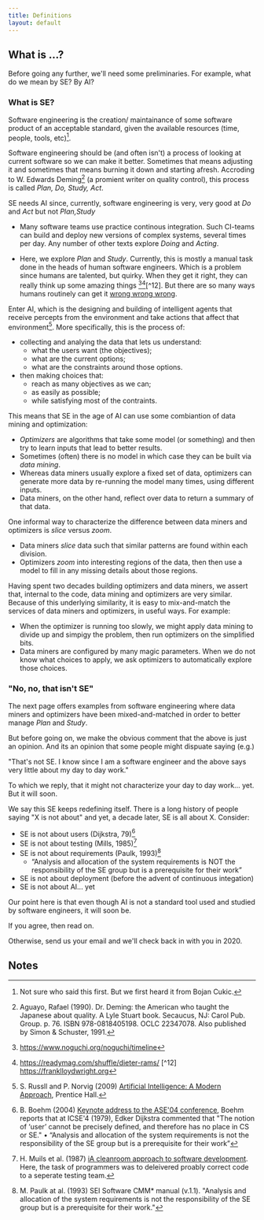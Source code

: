 ```yaml
---
title: Definitions
layout: default
---
```


## What is ...?

Before going any further, we'll need some preliminaries. For example,
what do we mean  by SE? By AI?

### What is SE?

Software engineering is the creation/ maintainance of some software
product of an acceptable standard, given the available resources (time,
people, tools, etc)[^0].


Software engineering should be (and often isn't) a process of looking
at current software so we can make it better.  Sometimes that means
adjusting it and sometimes that means burning it down and starting afresh.
Accroding to W. Edwards Deming[^2] (a promient writer on quality control),
this process is called _Plan, Do, Study, Act_.

SE needs AI since,
currently, software engineering is very, very good at _Do_ and _Act_ but not _Plan,Study_

-  Many software teams use practice continous integration. Such CI-teams can
   build and deploy new versions of complex systems, several times per day.
   Any number of other texts explore _Doing_ and _Acting_.  

- Here, we explore _Plan_ and _Study_. Currently, this is mostly a manual
  task done in the heads of human software engineers.
  Which is a problem since humans are talented, but quirky. When they get
  it right, they can really think up some amazing things [^10][^11][^12].
  But there are so many ways humans routinely can get it [wrong wrong wrong](cognitivebias). 

Enter AI, which is the designing and building of intelligent agents
that receive percepts from the environment and take actions that affect
that environment[^1].  More specifically, this is the process of:

- collecting and analying the data that lets us understand:
     - what the users want (the objectives);
     - what are the current options;
     - what are the constraints around those options.
- then making choices that:
     - reach as many objectives as we can;
     - as easily as possible;
     - while satisfying most of the contraints.

This means that SE in the age of AI
can use some combiantion of data mining and optimization:

- _Optimizers_ are algorithms
that take some model (or something)
and then try to learn inputs that lead to better results.
- Sometimes (often) there is no model in which
case they can be built via _data mining_.
- Whereas data miners usually explore a fixed
set of data, optimizers can generate more data by re-running the model 
many times,
using different inputs.
- Data miners, on the other hand,
reflect over data to return a
summary of that data.

One informal way to characterize the difference between data miners and optimizers is _slice_ versus _zoom_.

- Data miners _slice_  data such that similar patterns  are found within each division.
- Optimizers  _zoom_ into interesting regions of the data,
then then use a model to fill  in any missing details
about those regions. 

Having spent two decades building optimizers and data miners,
we assert that, internal to the code,
 data mining and optimizers are very similar.
Because of this underlying similarity, it is easy
to mix-and-match the services of data miners and optimizers,
in useful ways.
For example:

- When the optimizer is running too slowly, we might apply data mining
  to divide up and simpigy the problem, then run optimizers on 
  the simplified bits.
- Data miners are configured by many magic parameters. When we do not know
  what choices to apply, we ask optimizers to automatically
  explore those choices.


### "No, no, that isn't SE"

The next page offers examples from software engineering where
data miners and optimizers have been mixed-and-matched in order
to better manage _Plan_ and _Study_.

But before going on, we make the obvious comment that 
the above is just an opinion. And its an opinion that some people might dispuate saying (e.g.)

"That's not SE. I know since I am a software engineer and the above says very little about my day to day work." 

To which we reply, that it might not characterize your day to day work... yet. But it will soon. 

We say this SE keeps
redefining itself. There is a long history of people saying "X is not about" and yet, a decade later,
SE is all about X. Consider:


- SE is not about  users (Dijkstra, 79)[^3]
- SE is not about testing (Mills, 1985)[^4]
- SE is not about requirements (Paulk, 1993)[^5]
    - “Analysis and allocation of the system requirements is NOT the responsibility of the SE group but is a prerequisite for their work”
- SE is not about deployment (before the advent of continuous integation)
- SE is not about AI... yet

Our point here is that even though AI is not a standard tool 
used and studied by 
software engineers, it will soon be. 

If you agree, then read on.

Otherwise, send us your email and we'll check back in with you in 2020.

## Notes

[^0]: Not sure who said this first. But we first heard it from Bojan Cukic.
[^1]: S. Russll and P. Norvig (2009) [Artificial Intelligence: A Modern Approach](https://dl.acm.org/citation.cfm?id=1671238),  Prentice Hall.
[^2]: Aguayo, Rafael (1990). Dr. Deming: the American who taught the Japanese about quality. A Lyle Stuart book. Secaucus, NJ: Carol Pub. Group. p. 76. ISBN 978-0818405198. OCLC 22347078. Also published by Simon & Schuster, 1991.
[^10]: https://www.noguchi.org/noguchi/timeline
[^11]: https://readymag.com/shuffle/dieter-rams/
[^12]  https://franklloydwright.org
[^3]: B. Boehm (2004) [Keynote address to the ASE'04 conference](http://ase-conferences.org/ase/past/ase2004/download/KeynoteBoehm.pdf), Boehm reports that at ICSE'4 (1979), Edker Dijkstra commented that "The notion of ‘user’ cannot be precisely defined, and therefore has no place in CS or SE." • “Analysis and allocation of the system requirements is not the responsibility of the SE group but is a prerequisite for their work”
[^4]: H. Muils et al. (1987) [iA cleanroom approach to software development](https://en.wikipedia.org/wiki/Cleanroom_software_engineering).  Here, the task of programmers was to  deleivered proably correct code to a seperate testing team.
[^5]: M. Paulk at al. (1993)  SEI Software CMM\* manual (v.1.1). "Analysis and allocation of the system requirements is not the responsibility of the SE group but is a prerequisite for their work."


